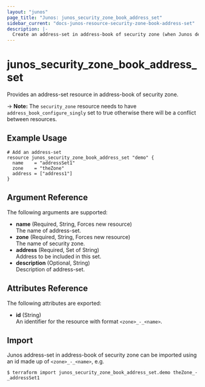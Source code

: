 ```yaml
---
layout: "junos"
page_title: "Junos: junos_security_zone_book_address_set"
sidebar_current: "docs-junos-resource-security-zone-book-address-set"
description: |-
  Create an address-set in address-book of security zone (when Junos device supports it)
---
```


# junos_security_zone_book_address_set

Provides an address-set resource in address-book of security zone.

-> **Note:** The `security_zone` resource needs to have `address_book_configure_singly` set to true
otherwise there will be a conflict between resources.

## Example Usage

```hcl
# Add an address-set
resource junos_security_zone_book_address_set "demo" {
  name    = "addressSet1"
  zone    = "theZone"
  address = ["address1"]
}
```

## Argument Reference

The following arguments are supported:

- **name** (Required, String, Forces new resource)  
  The name of address-set.
- **zone** (Required, String, Forces new resource)  
  The name of security zone.
- **address** (Required, Set of String)  
  Address to be included in this set.
- **description** (Optional, String)  
  Description of address-set.

## Attributes Reference

The following attributes are exported:

- **id** (String)  
  An identifier for the resource with format `<zone>_-_<name>`.

## Import

Junos address-set in address-book of security zone can be imported using an id made up of
`<zone>_-_<name>`, e.g.

```shell
$ terraform import junos_security_zone_book_address_set.demo theZone_-_addressSet1
```
